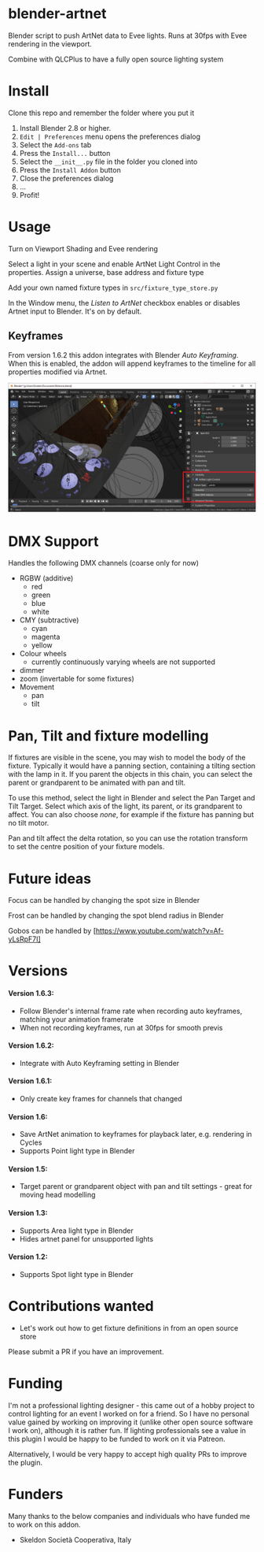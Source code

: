# blender-artnet
Blender script to push ArtNet data to Evee lights. Runs at 30fps with Evee rendering in the viewport.

Combine with QLCPlus to have a fully open source lighting system

# Install

Clone this repo and remember the folder where you put it

1. Install Blender 2.8 or higher.
2. `Edit | Preferences` menu opens the preferences dialog
3. Select the `Add-ons` tab
4. Press the `Install...` button
5. Select the `__init__.py` file in the folder you cloned into
6. Press the `Install Addon` button
7. Close the preferences dialog
8. ...
9. Profit!

# Usage

Turn on Viewport Shading and Evee rendering

Select a light in your scene and enable ArtNet Light Control in the properties. Assign a universe, base 
address and fixture type

Add your own named fixture types in `src/fixture_type_store.py`

In the Window menu, the *Listen to ArtNet* checkbox enables or disables Artnet input to Blender. It's on by default.

## Keyframes

From version 1.6.2 this addon integrates with Blender *Auto Keyframing*. When this is enabled, the addon will append
keyframes to the timeline for all properties modified via Artnet.

![Editing in Blender](./images/Blender-artnet.png)

# DMX Support

Handles the following DMX channels (coarse only for now)
* RGBW (additive)
  * red
  * green
  * blue
  * white
* CMY (subtractive)
  * cyan
  * magenta
  * yellow
* Colour wheels
  * currently continuously varying wheels are not supported
* dimmer
* zoom (invertable for some fixtures)
* Movement
  * pan
  * tilt

# Pan, Tilt and fixture modelling

If fixtures are visible in the scene, you may wish to model the body of the fixture. Typically it would have a panning section, containing a tilting section with the lamp in it. If you parent the objects in this chain, you can select the parent or grandparent to be animated with pan and tilt.

To use this method, select the light in Blender and select the Pan Target and Tilt Target. Select which axis of the light, its parent, or its grandparent to affect. You can also choose _none_, for example if the fixture has panning but no tilt motor.

Pan and tilt affect the delta rotation, so you can use the rotation transform to set the centre position of your fixture models. 

# Future ideas

Focus can be handled by changing the spot size in Blender

Frost can be handled by changing the spot blend radius in Blender

Gobos can be handled by [https://www.youtube.com/watch?v=Af-yLsRpF7I]

# Versions
#### Version 1.6.3:

* Follow Blender's internal frame rate when recording auto keyframes, matching your animation framerate
* When not recording keyframes, run at 30fps for smooth previs

#### Version 1.6.2:

* Integrate with Auto Keyframing setting in Blender

#### Version 1.6.1:

* Only create key frames for channels that changed

#### Version 1.6:

* Save ArtNet animation to keyframes for playback later, e.g. rendering in Cycles
* Supports Point light type in Blender

#### Version 1.5:

* Target parent or grandparent object with pan and tilt settings - great for moving head modelling

#### Version 1.3:

* Supports Area light type in Blender
* Hides artnet panel for unsupported lights

#### Version 1.2:

* Supports Spot light type in Blender

# Contributions wanted
* Let's work out how to get fixture definitions in from an open source store

Please submit a PR if you have an improvement.

# Funding
I'm not a professional lighting designer - this came out of a hobby project to control lighting for an event I worked on for a friend. So I have no personal value gained by working on improving it (unlike other open source software I work on), although it is rather fun. If lighting professionals see a value in this plugin I would be happy to be funded to work on it via Patreon.

Alternatively, I would be very happy to accept high quality PRs to improve the plugin.

# Funders

Many thanks to the below companies and individuals who have funded me to work on this addon.

* Skeldon Società Cooperativa, Italy